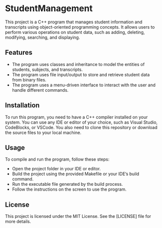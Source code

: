 # StudentManagement
This project is a C++ program that manages student information and transcripts using object-oriented programming concepts. It allows users to perform various operations on student data, such as adding, deleting, modifying, searching, and displaying.

## Features
- The program uses classes and inheritance to model the entities of students, subjects, and transcripts.
- The program uses file input/output to store and retrieve student data from binary files.
- The program uses a menu-driven interface to interact with the user and handle different commands.

## Installation
To run this program, you need to have a C++ compiler installed on your system. You can use any IDE or editor of your choice, such as Visual Studio, CodeBlocks, or VSCode. You also need to clone this repository or download the source files to your local machine.

## Usage
To compile and run the program, follow these steps:

- Open the project folder in your IDE or editor.
- Build the project using the provided Makefile or your IDE’s build command.
- Run the executable file generated by the build process.
- Follow the instructions on the screen to use the program.
  
## License
This project is licensed under the MIT License. See the [LICENSE] file for more details.
